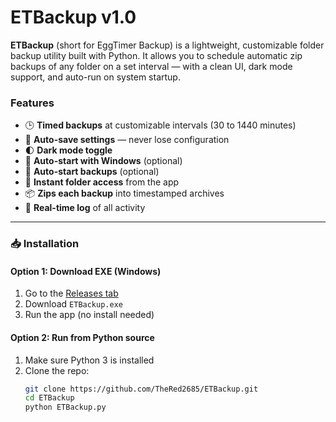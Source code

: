 # ETBackup v1.0

**ETBackup** (short for EggTimer Backup) is a lightweight, customizable folder backup utility built with Python. It allows you to schedule automatic zip backups of any folder on a set interval — with a clean UI, dark mode support, and auto-run on system startup.

### Features

- 🕒 **Timed backups** at customizable intervals (30 to 1440 minutes)
- 💾 **Auto-save settings** — never lose configuration
- 🌓 **Dark mode toggle**
- 🔁 **Auto-start with Windows** (optional)
- 🔧 **Auto-start backups** (optional)
- 📁 **Instant folder access** from the app
- 📦 **Zips each backup** into timestamped archives
- 💬 **Real-time log** of all activity

---

### 📥 Installation

#### Option 1: Download EXE (Windows)
1. Go to the [Releases tab](https://github.com/TheRed2685/ETBackup/releases)
2. Download `ETBackup.exe`
3. Run the app (no install needed)

#### Option 2: Run from Python source
1. Make sure Python 3 is installed
2. Clone the repo:
   ```bash
   git clone https://github.com/TheRed2685/ETBackup.git
   cd ETBackup
   python ETBackup.py
